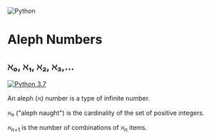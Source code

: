 ![Python](https://img.shields.io/badge/python-3670A0?style=for-the-badge&logo=python&logoColor=ffdd54)
# Aleph Numbers

## &#8501;&#8320;, &#8501;&#8321;, &#8501;&#8322;, &#8501;&#8323;,...

[![Python 3.7](https://img.shields.io/badge/python-3.7-blue.svg)](https://www.python.org/downloads/release/python-370/)

An aleph (&#8501;) number is a type of infinite number.

&#8501;&#8320; ("aleph naught") is the cardinality of the set of positive integers.

&#8501;<sub>n+1</sub> is the number of combinations of &#8501;<sub>n</sub> items.
